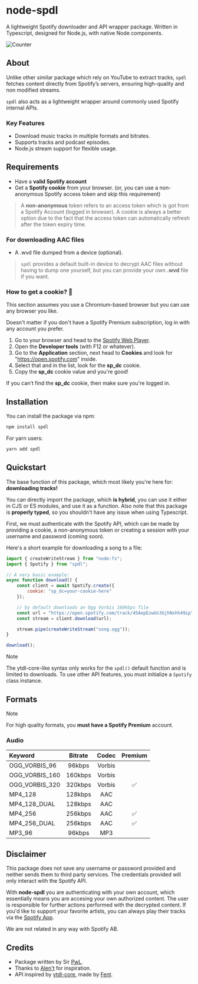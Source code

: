 # node-spdl
A lightweight Spotify downloader and API wrapper package.
Written in Typescript, designed for Node.js, with native Node components.

![Counter](https://count.getloli.com/@:node-spdl?name=%3Anode-spdl&padding=7&offset=0&align=center&scale=1&pixelated=1&darkmode=auto)

## About

Unlike other similar package which rely on YouTube to extract tracks, `spdl` fetches content directly from Spotify’s servers, ensuring high-quality and non modified streams.

`spdl` also acts as a lightweight wrapper around commonly used Spotify internal APIs.

### Key Features
- Download music tracks in multiple formats and bitrates.
- Supports tracks and podcast episodes.
- Node.js stream support for flexible usage.

## Requirements

- Have a **valid Spotify account**
- Get a **Spotify cookie** from your browser. (or, you can use a non-anonymous Spotify access token and skip this requirement)

> A **non-anonymous** token refers to an access token which is got from a Spotify Account (logged in browser).
A cookie is always a better option due to the fact that the access token can automatically refresh after the token expiry time.

### For downloading AAC files
- A .wvd file dumped from a device (optional).

> `spdl` provides a default built-in device to decrypt AAC files without having to dump one yourself, but you can provide your own **.wvd** file if you want.

### How to get a cookie? 🍪
This section assumes you use a Chromium-based browser but you can use any browser you like.

Doesn't matter if you don't have a Spotify Premium subscription, log in with any account you prefer.

1. Go to your browser and head to the [Spotify Web Player](https://open.spotify.com).
2. Open the **Developer tools** (with F12 or whatever). 
3. Go to the **Application** section, next head to **Cookies** and look for "https://open.spotify.com" inside.
4. Select that and in the list, look for the **sp_dc** cookie. 
5. Copy the **sp_dc** cookie value and you're good!

If you can't find the **sp_dc** cookie, then make sure you're logged in.

## Installation

You can install the package via npm:
```sh
npm install spdl
```

For yarn users:
```sh
yarn add spdl
```

## Quickstart

The base function of this package, which most likely you're here for: **downloading tracks!**

You can directly import the package, which **is hybrid**, you can use it either in CJS or ES modules, and use it as a function.
Also note that this package is **properly typed**, so you shouldn't have any issue when using Typescript.

First, we must authenticate with the Spotify API, which can be made by providing a cookie, a non-anonymous token or creating a session with your username and password (coming soon). 

Here's a short example for downloading a song to a file:

```js
import { createWriteStream } from "node:fs";
import { Spotify } from "spdl";

// A very basic example:
async function download() {
    const client = await Spotify.create({
        cookie: "sp_dc=your-cookie-here"
    });

    // by default downloads an Ogg Vorbis 160kbps file
    const url = "https://open.spotify.com/track/45AepEzwUs3GjhNxhh49ip";
    const stream = client.download(url);

    stream.pipe(createWriteStream("song.ogg"));
}

download();
```

> [!NOTE]  
> The ytdl-core-like syntax only works for the `spdl()` default function and is limited to downloads.
> To use other API features, you must initialize a `Spotify` class instance.

## Formats

> [!NOTE]
> For high quality formats, you **must have a Spotify Premium** account.

### Audio

| Keyword       | Bitrate | Codec  | Premium |
|:--------------|:-------:|:------:|:-------:|
| OGG_VORBIS_96 | 96kbps  | Vorbis |         |
| OGG_VORBIS_160| 160kbps | Vorbis |         |
| OGG_VORBIS_320| 320kbps | Vorbis | ✅      |
| MP4_128       | 128kbps | AAC    |         | 
| MP4_128_DUAL  | 128kbps | AAC    |         | 
| MP4_256       | 256kbps | AAC    | ✅      |
| MP4_256_DUAL  | 256kbps | AAC    | ✅      |
| MP3_96        | 96kbps  | MP3    |         |

## Disclaimer

This package does not save any username or password provided and neither sends them to third party services.
The credentials provided will only interact with the Spotify API.

With **node-spdl** you are authenticating with your own account, which essentially means you are accesing your own authorized content. The user is responsible for further actions performed with the decrypted content.
If you'd like to support your favorite artists, you can always play their tracks via the [Spotify App](https://open.spotify.com).

We are not related in any way with Spotify AB.

## Credits
- Package written by Sir [PwL](https://github.com/PwLDev).
- Thanks to [Alen't](https://github.com/ale057j0825) for inspiration.
- API inspired by [ytdl-core](https://github.com/fent/node-ytdl-core), made by [Fent](https://github.com/fent).
